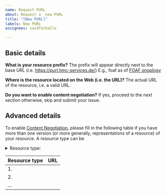 ```yaml
---
name: Request PURL
about: Request a  new PURL
title: "[New PURL]"
labels: New PURL
assignees: saidfathalla

---
```


## Basic details
**What is your resource prefix?**
The prefix will appear directly next to the base URL (i.e. https://purl.hmc-services.de/)
E.g., foaf as of [FOAF onoplogy](http://xmlns.com/foaf/spec/) 

**Where is the resource located on the Web (i.e. the URL)?**
The actual URL of the resource, i.e. a valid URL.

**Do you want to enable content negotiation?**
If yes, proceed to the next section otherwise, skip and submit your issue.

## Advanced details
To enable [Content Negotiation](https://en.wikipedia.org/wiki/Content_negotiation), please fill in the following table if you have more than one version  (or more generally, representations of a resource) of your resource. A resource type can be

<details>
<summary>Resource type:</summary>
<ul>
     <li> RDF/XML</li>
     <li> TTL</li>
     <li> OWL</li>
     <li> N-triples</li>
     <li> N3</li>
     <li> HTML</li>
</ul>
</details>
 
| Resource type     | URL |
| ---      | ---       |
| 1.          |          |
|  2.        |         |
|  ...        |         |
